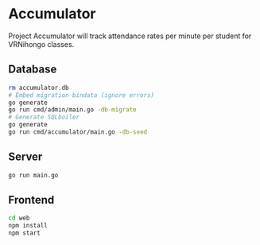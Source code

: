 # Accumulator

Project Accumulator will track attendance rates per minute per student for VRNihongo classes.

## Database

```bash
rm accumulator.db
# Embed migration bindata (ignore errors)
go generate
go run cmd/admin/main.go -db-migrate
# Generate SQLboiler
go generate
go run cmd/accumulator/main.go -db-seed
```

## Server

```bash
go run main.go
```

## Frontend

```bash
cd web
npm install
npm start
```
